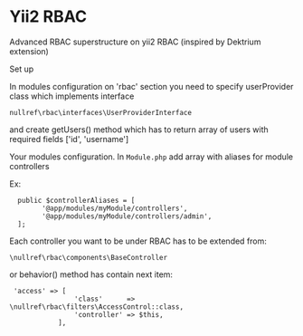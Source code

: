 Yii2 RBAC
===============

Advanced RBAC superstructure on yii2 RBAC
(inspired by Dektrium extension)

Set up

In modules configuration on 'rbac' section you need to specify
userProvider class which implements interface
```
nullref\rbac\interfaces\UserProviderInterface
```
and create getUsers() method which has to return array of users with
required fields ['id', 'username']


Your modules configuration. In `Module.php` add array with aliases for module controllers

Ex:
```
  public $controllerAliases = [
        '@app/modules/myModule/controllers',
        '@app/modules/myModule/controllers/admin',
  ];  
```

Each controller you want to be under RBAC has to be extended from:
```
\nullref\rbac\components\BaseController
```
or behavior() method has contain next item:
```
 'access' => [
                'class'      => \nullref\rbac\filters\AccessControl::class,
                'controller' => $this,
            ],
```
